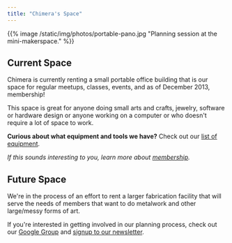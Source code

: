 ```yaml
---
title: "Chimera's Space"
---
```


{{% image /static/img/photos/portable-pano.jpg "Planning session at the mini-makerspace." %}}

## Current Space

Chimera is currently renting a small portable office building that is our space for regular meetups, classes, events, and as of December 2013, membership!

This space is great for anyone doing small arts and crafts, jewelry, software or hardware design or anyone working on a computer or who doesn't require a lot of space to work.

**Curious about what equipment and tools we have?** Check out our [list of equipment](/about/equipment/).

*If this sounds interesting to you, learn more about [membership](/membership/).*


## Future Space

We're in the process of an effort to rent a larger fabrication facility that will serve the needs of members that want to do metalwork and other large/messy forms of art. 

If you're interested in getting involved in our planning process, check out our [Google Group](https://groups.google.com/forum/#!forum/chimera-art-space) and [signup to our newsletter](http://eepurl.com/zRv7D).
